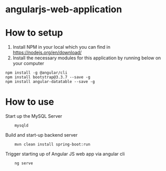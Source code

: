 # angularjs-web-application

# How to setup

1. Install NPM in your local which you can find in https://nodejs.org/en/download/
2. Install the necessary modules for this application by running below on your computer

```shell
npm install -g @angular/cli
npm install bootstrap@3.3.7 --save -g
npm install angular-datatable --save -g
```

# How to use

Start up the MySQL Server

```shell
    mysqld
```

Build and start-up backend server

```shell
    mvn clean install spring-boot:run
```

Trigger starting up of Angular JS web app via angular cli

```shell
    ng serve
```